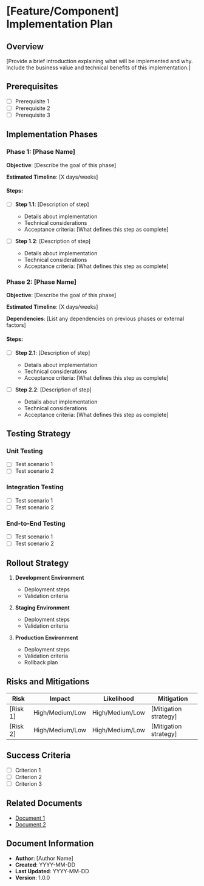 # [Feature/Component] Implementation Plan

## Overview

[Provide a brief introduction explaining what will be implemented and why. Include the business value and technical benefits of this implementation.]

## Prerequisites

- [ ] Prerequisite 1
- [ ] Prerequisite 2
- [ ] Prerequisite 3

## Implementation Phases

### Phase 1: [Phase Name]

**Objective**: [Describe the goal of this phase]

**Estimated Timeline**: [X days/weeks]

#### Steps:

- [ ] **Step 1.1**: [Description of step]
  - Details about implementation
  - Technical considerations
  - Acceptance criteria: [What defines this step as complete]

- [ ] **Step 1.2**: [Description of step]
  - Details about implementation
  - Technical considerations
  - Acceptance criteria: [What defines this step as complete]

### Phase 2: [Phase Name]

**Objective**: [Describe the goal of this phase]

**Estimated Timeline**: [X days/weeks]

**Dependencies**: [List any dependencies on previous phases or external factors]

#### Steps:

- [ ] **Step 2.1**: [Description of step]
  - Details about implementation
  - Technical considerations
  - Acceptance criteria: [What defines this step as complete]

- [ ] **Step 2.2**: [Description of step]
  - Details about implementation
  - Technical considerations
  - Acceptance criteria: [What defines this step as complete]

## Testing Strategy

### Unit Testing
- [ ] Test scenario 1
- [ ] Test scenario 2

### Integration Testing
- [ ] Test scenario 1
- [ ] Test scenario 2

### End-to-End Testing
- [ ] Test scenario 1
- [ ] Test scenario 2

## Rollout Strategy

1. **Development Environment**
   - Deployment steps
   - Validation criteria

2. **Staging Environment**
   - Deployment steps
   - Validation criteria

3. **Production Environment**
   - Deployment steps
   - Validation criteria
   - Rollback plan

## Risks and Mitigations

| Risk | Impact | Likelihood | Mitigation |
|------|--------|------------|------------|
| [Risk 1] | High/Medium/Low | High/Medium/Low | [Mitigation strategy] |
| [Risk 2] | High/Medium/Low | High/Medium/Low | [Mitigation strategy] |

## Success Criteria

- [ ] Criterion 1
- [ ] Criterion 2
- [ ] Criterion 3

## Related Documents

- [Document 1](path/to/document1.md)
- [Document 2](path/to/document2.md)

## Document Information
- **Author**: [Author Name]
- **Created**: YYYY-MM-DD
- **Last Updated**: YYYY-MM-DD
- **Version**: 1.0.0
